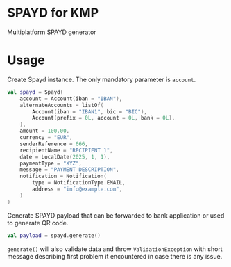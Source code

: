 # SPAYD for KMP

Multiplatform SPAYD generator

# Usage

Create Spayd instance.  The only mandatory parameter is `account`.

```kotlin
val spayd = Spayd(
    account = Account(iban = "IBAN"),
    alternateAccounts = listOf(
        Account(iban = "IBAN1", bic = "BIC"),
        Account(prefix = 0L, account = 0L, bank = 0L),
    ),
    amount = 100.00,
    currency = "EUR",
    senderReference = 666,
    recipientName = "RECIPIENT 1",
    date = LocalDate(2025, 1, 1),
    paymentType = "XYZ",
    message = "PAYMENT DESCRIPTION",
    notification = Notification(
        type = NotificationType.EMAIL,
        address = "info@example.com",
    )
)
```

Generate SPAYD payload that can be forwarded to bank application or used to generate QR code.

```kotlin
val payload = spayd.generate()
```

`generate()` will also validate data and throw `ValidationException` with short message describing first problem it encountered in case there is any issue.
